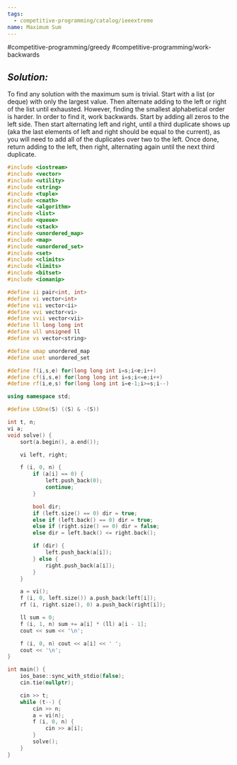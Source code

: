 ```yaml
---
tags:
  - competitive-programming/catalog/ieeextreme
name: Maximum Sum
---
```

#competitive-programming/greedy
#competitive-programming/work-backwards
## _Solution:_
To find any solution with the maximum sum is trivial. Start with a list (or deque) with only the largest value. Then alternate adding to the left or right of the list until exhausted. However, finding the smallest alphabetical order is harder. In order to find it, work backwards. Start by adding all zeros to the left side. Then start alternating left and right, until a third duplicate shows up (aka the last elements of left and right should be equal to the current), as you will need to add all of the duplicates over two to the left. Once done, return adding to the left, then right, alternating again until the next third duplicate.

```cpp
#include <iostream>
#include <vector>
#include <utility>
#include <string>
#include <tuple>
#include <cmath>
#include <algorithm>
#include <list>
#include <queue>
#include <stack>
#include <unordered_map>
#include <map>
#include <unordered_set>
#include <set>
#include <climits>
#include <limits>
#include <bitset>
#include <iomanip>

#define ii pair<int, int>
#define vi vector<int>
#define vii vector<ii>
#define vvi vector<vi>
#define vvii vector<vii>
#define ll long long int
#define ull unsigned ll
#define vs vector<string>

#define umap unordered_map
#define uset unordered_set

#define f(i,s,e) for(long long int i=s;i<e;i++)
#define cf(i,s,e) for(long long int i=s;i<=e;i++)
#define rf(i,e,s) for(long long int i=e-1;i>=s;i--)

using namespace std;

#define LSOne(S) ((S) & -(S))

int t, n;
vi a;
void solve() {
    sort(a.begin(), a.end());

    vi left, right;

    f (i, 0, n) {
        if (a[i] == 0) {
            left.push_back(0);
            continue;
        }

        bool dir;
        if (left.size() == 0) dir = true;
        else if (left.back() == 0) dir = true;
        else if (right.size() == 0) dir = false;
        else dir = left.back() <= right.back();

        if (dir) {
            left.push_back(a[i]);
        } else {
            right.push_back(a[i]);
        }
    }

    a = vi();
    f (i, 0, left.size()) a.push_back(left[i]);
    rf (i, right.size(), 0) a.push_back(right[i]);

    ll sum = 0;
    f (i, 1, n) sum += a[i] * (ll) a[i - 1];
    cout << sum << '\n';

    f (i, 0, n) cout << a[i] << ' ';
    cout << '\n';
}

int main() {
    ios_base::sync_with_stdio(false);
    cin.tie(nullptr);

    cin >> t;
    while (t--) {
        cin >> n;
        a = vi(n);
        f (i, 0, n) {
            cin >> a[i];
        }
        solve();
    }
}
```